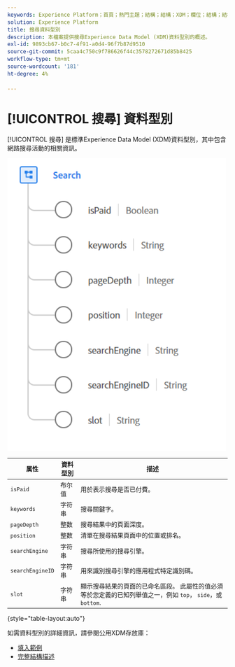 ```yaml
---
keywords: Experience Platform；首頁；熱門主題；結構；結構；XDM；欄位；結構；結構；搜尋；資料型別；資料型別；
solution: Experience Platform
title: 搜尋資料型別
description: 本檔案提供搜尋Experience Data Model (XDM)資料型別的概述。
exl-id: 9893cb67-b0c7-4f91-a0d4-96f7b87d9510
source-git-commit: 5caa4c750c9f786626f44c3578272671d85b8425
workflow-type: tm+mt
source-wordcount: '181'
ht-degree: 4%

---
```


# [!UICONTROL 搜尋] 資料型別

[!UICONTROL 搜尋] 是標準Experience Data Model (XDM)資料型別，其中包含網路搜尋活動的相關資訊。

<img src="../images/data-types/search.PNG" width="500" /><br />

| 属性 | 資料型別 | 描述 |
| --- | --- | --- |
| `isPaid` | 布尔值 | 用於表示搜尋是否已付費。 |
| `keywords` | 字符串 | 搜尋關鍵字。 |
| `pageDepth` | 整数 | 搜尋結果中的頁面深度。 |
| `position` | 整数 | 清單在搜尋結果頁面中的位置或排名。 |
| `searchEngine` | 字符串 | 搜尋所使用的搜尋引擎。 |
| `searchEngineID` | 字符串 | 用來識別搜尋引擎的應用程式特定識別碼。 |
| `slot` | 字符串 | 顯示搜尋結果的頁面的已命名區段。 此屬性的值必須等於您定義的已知列舉值之一，例如 `top`， `side`，或 `bottom`. |

{style="table-layout:auto"}

如需資料型別的詳細資訊，請參閱公用XDM存放庫：

* [填入範例](https://github.com/adobe/xdm/blob/master/components/datatypes/search.example.1.json)
* [完整結構描述](https://github.com/adobe/xdm/blob/master/components/datatypes/search.schema.json)
